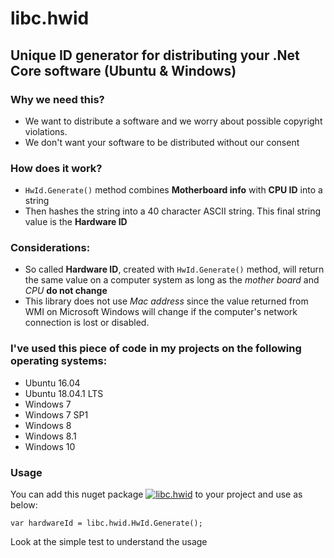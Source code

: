 # libc.hwid
## Unique ID generator for distributing your .Net Core software (Ubuntu & Windows)

### Why we need this?
- We want to distribute a software and we worry about possible copyright violations.
- We don't want your software to be distributed without our consent

### How does it work?
- `HwId.Generate()` method combines __Motherboard info__ with __CPU ID__ into a string
- Then hashes the string into a 40 character ASCII string. This final string value is the __Hardware ID__

### Considerations:
- So called __Hardware ID__, created with `HwId.Generate()` method, will return the same value on a computer system as long as the _mother board_ and _CPU_ __do not change__
- This library does not use _Mac address_ since the value returned from WMI on Microsoft Windows will change if the computer's network connection is lost or disabled.

### I've used this piece of code in my projects on the following operating systems:
- Ubuntu 16.04
- Ubuntu 18.04.1 LTS
- Windows 7
- Windows 7 SP1
- Windows 8
- Windows 8.1
- Windows 10

### Usage

You can add this nuget package [![libc.hwid](https://img.shields.io/nuget/v/Dapper.svg)](https://www.nuget.org/packages/libc.hwid/) to your project and use as below:
```
var hardwareId = libc.hwid.HwId.Generate();
```
Look at the simple test to understand the usage
